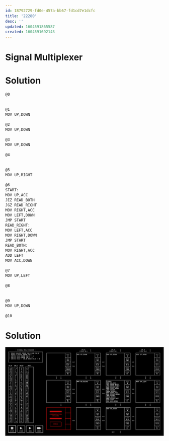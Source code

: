 ```yaml
---
id: 18792729-fd0e-457a-bb67-fd1cd7e1dcfc
title: '22280'
desc: ''
updated: 1604591865587
created: 1604591692143
---
```


# Signal Multiplexer

# Solution

```
@0


@1
MOV UP,DOWN

@2
MOV UP,DOWN

@3
MOV UP,DOWN

@4


@5
MOV UP,RIGHT

@6
START:
MOV UP,ACC
JEZ READ_BOTH
JGZ READ_RIGHT
MOV RIGHT,ACC
MOV LEFT,DOWN
JMP START
READ_RIGHT:
MOV LEFT,ACC
MOV RIGHT,DOWN
JMP START
READ_BOTH:
MOV RIGHT,ACC
ADD LEFT
MOV ACC,DOWN

@7
MOV UP,LEFT

@8


@9
MOV UP,DOWN

@10

```

# Solution
![](/assets/images/2020-11-05-21-27-40.png)